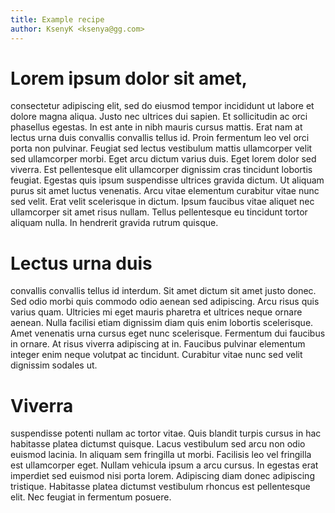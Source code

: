 ```yaml
---
title: Example recipe
author: KsenyK <ksenya@gg.com>
---
```


# Lorem ipsum dolor sit amet,

consectetur adipiscing elit, sed do eiusmod tempor incididunt ut labore et dolore magna aliqua. Justo nec ultrices dui sapien. Et sollicitudin ac orci phasellus egestas. In est ante in nibh mauris cursus mattis. Erat nam at lectus urna duis convallis convallis tellus id. Proin fermentum leo vel orci porta non pulvinar. Feugiat sed lectus vestibulum mattis ullamcorper velit sed ullamcorper morbi. Eget arcu dictum varius duis. Eget lorem dolor sed viverra. Est pellentesque elit ullamcorper dignissim cras tincidunt lobortis feugiat. Egestas quis ipsum suspendisse ultrices gravida dictum. Ut aliquam purus sit amet luctus venenatis. Arcu vitae elementum curabitur vitae nunc sed velit. Erat velit scelerisque in dictum. Ipsum faucibus vitae aliquet nec ullamcorper sit amet risus nullam. Tellus pellentesque eu tincidunt tortor aliquam nulla. In hendrerit gravida rutrum quisque.

# Lectus urna duis

convallis convallis tellus id interdum. Sit amet dictum sit amet justo donec. Sed odio morbi quis commodo odio aenean sed adipiscing. Arcu risus quis varius quam. Ultricies mi eget mauris pharetra et ultrices neque ornare aenean. Nulla facilisi etiam dignissim diam quis enim lobortis scelerisque. Amet venenatis urna cursus eget nunc scelerisque. Fermentum dui faucibus in ornare. At risus viverra adipiscing at in. Faucibus pulvinar elementum integer enim neque volutpat ac tincidunt. Curabitur vitae nunc sed velit dignissim sodales ut.

# Viverra

suspendisse potenti nullam ac tortor vitae. Quis blandit turpis cursus in hac habitasse platea dictumst quisque. Lacus vestibulum sed arcu non odio euismod lacinia. In aliquam sem fringilla ut morbi. Facilisis leo vel fringilla est ullamcorper eget. Nullam vehicula ipsum a arcu cursus. In egestas erat imperdiet sed euismod nisi porta lorem. Adipiscing diam donec adipiscing tristique. Habitasse platea dictumst vestibulum rhoncus est pellentesque elit. Nec feugiat in fermentum posuere.
